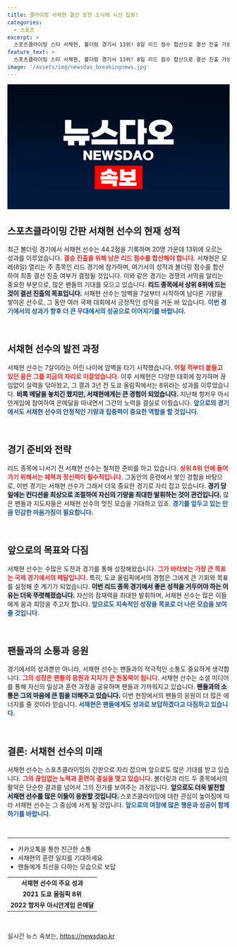 ```yaml
---
title: 클라이밍 서채현 결선 도전 소식에 시선 집중!
categories:
  - 스포츠
excerpt: >
  스포츠클라이밍 스타 서채현, 볼더링 경기서 13위! 8일 리드 점수 합산으로 결선 진출 가능성 엿보여. 도쿄올림픽 8위 이후 재도약을 노린다.
feature_text: >
  스포츠클라이밍 스타 서채현, 볼더링 경기서 13위! 8일 리드 점수 합산으로 결선 진출 가능성 엿보여. 도쿄올림픽 8위 이후 재도약을 노린다.
image: '/assets/img/newsdao_breakingnews.jpg'
---
```


<p><img src="/assets/img/newsdao_breakingnews.jpg" alt="implanttips 속보" /></p>

<h2 data-ke-size="size26">스포츠클라이밍 간판 서채현 선수의 현재 성적</h2>

<p data-ke-size="size16">최근 볼더링 경기에서 서채현 선수는 44.2점을 기록하며 20명 가운데 13위에 오르는 성과를 이루었습니다. <b><span style="color: #ee2323;">결승 진출을 위해 남은 리드 점수를 합산해야 합니다.</span></b> 서채현은 모레(8일) 열리는 주 종목인 리드 경기에 참가하며, 여기서의 성적과 볼더링 점수를 합산하여 최종 결선 진출 여부가 결정될 것입니다. 이와 같은 경기는 경쟁의 서막을 알리는 중요한 부분으로, 많은 팬들의 기대를 모으고 있습니다. <b><span style="background-color: #21538527;">리드 종목에서 상위 8위에 드는 것이 결선 진출의 목표입니다.</span></b> 서채현 선수는 암벽을 7살부터 시작하여 남다른 기량을 쌓아온 선수로, 그 동안 여러 국제 대회에서 긍정적인 성적을 거둔 바 있습니다. <b><span style="color: #1a5490;">이번 경기에서의 성과가 향후 더 큰 무대에서의 성공으로 이어지기를 바랍니다.</span></b></p>

<p data-ke-size="size16">&nbsp;</p>

<h2 data-ke-size="size26">서채현 선수의 발전 과정</h2>

<p data-ke-size="size16">서채현 선수는 7살이라는 어린 나이에 암벽을 타기 시작했습니다. <b><span style="color: #ee2323;">어릴 적부터 붙들고 있던 꿈은 그를 지금의 자리로 이끌었습니다.</span></b> 이후 서채현은 다양한 대회에 참가하며 끊임없이 실력을 닦아왔고, 그 결과 3년 전 도쿄 올림픽에서는 8위라는 성과를 이루었습니다. <b><span style="background-color: #21538527;">비록 메달을 놓치긴 했지만, 서채현에게는 큰 경험이 되었습니다.</span></b> 지난해 항저우 아시안게임에 참여하여 은메달을 따내면서 그간의 노력을 결실로 이뤘습니다. <b><span style="color: #1a5490;">앞으로의 경기에서도 서채현 선수의 안정적인 기량과 집중력이 중요한 역할을 할 것입니다.</span></b></p>

<p data-ke-size="size16">&nbsp;</p>

<h2 data-ke-size="size26">경기 준비와 전략</h2>

<p data-ke-size="size16">리드 종목에 나서기 전 서채현 선수는 철저한 준비를 하고 있습니다. <b><span style="color: #ee2323;">상위 8위 안에 들어가기 위해서는 체력과 정신력이 필수적입니다.</span></b> 그동안의 훈련에서 쌓인 경험을 바탕으로, 이번 경기는 서채현 선수가 그래서 더욱 중요한 경기로 자리 잡고 있습니다. <b><span style="background-color: #21538527;">경기 당일에는 컨디션을 최상으로 조절하여 자신의 기량을 최대한 발휘하는 것이 관건입니다.</span></b> 많은 팬들과 지도자들은 서채현 선수의 멋진 모습을 기대하고 있죠. <b><span style="color: #1a5490;">경기를 앞두고 있는 만큼 민감한 마음가짐이 필요합니다.</span></b></p>

<p data-ke-size="size16">&nbsp;</p>

<h2 data-ke-size="size26">앞으로의 목표와 다짐</h2>

<p data-ke-size="size16">서채현 선수는 수많은 도전과 경기를 통해 성장해왔습니다. <b><span style="color: #ee2323;">그가 바라보는 가장 큰 목표는 국제 경기에서의 메달입니다.</span></b> 특히, 도쿄 올림픽에서의 경험은 그에게 큰 기회와 목표를 설정해 준 계기가 되었습니다. <b><span style="background-color: #21538527;">이번 리드 종목 경기에서 좋은 성적을 거두어야 하는 이유는 더욱 뚜렷해졌습니다.</span></b> 자신의 잠재력을 최대한 발휘하며, 서채현 선수는 많은 이들에게 꿈과 희망을 주고자 합니다. <b><span style="color: #1a5490;">앞으로도 지속적인 성장을 목표로 더 나은 모습을 보여줄 것입니다.</span></b></p>

<p data-ke-size="size16">&nbsp;</p>

<h2 data-ke-size="size26">팬들과의 소통과 응원</h2>

<p data-ke-size="size16">경기에서의 성과뿐만 아니라, 서채현 선수는 팬들과의 적극적인 소통도 중요하게 생각합니다. <b><span style="color: #ee2323;">그의 성장은 팬들의 응원과 지지가 큰 원동력이 됩니다.</span></b> 서채현 선수는 소셜 미디어를 통해 자신의 일상과 훈련 과정을 공유하며 팬들과 가까워지고 있습니다. <b><span style="background-color: #21538527;">팬들과의 소통은 그의 마음에 큰 힘을 더해주고 있습니다.</span></b> 이번 현장에서의 팬들의 응원이 더 많은 에너지를 줄 것이라 믿습니다. <b><span style="color: #1a5490;">서채현은 팬들에게도 성과로 보답하겠다고 다짐하고 있습니다.</span></b></p>

<p data-ke-size="size16">&nbsp;</p>

<h2 data-ke-size="size26">결론: 서채현 선수의 미래</h2>

<p data-ke-size="size16">서채현 선수는 스포츠클라이밍의 간판으로 자리 잡으며 앞으로도 많은 기대를 받고 있습니다. <b><span style="color: #ee2323;">그의 끊임없는 노력과 훈련이 결실을 맺고 있습니다.</span></b> 볼더링과 리드 두 종목에서의 활약은 단순한 결과를 넘어서 그의 진가를 보여주는 과정입니다. <b><span style="background-color: #21538527;">앞으로도 더욱 발전할 서채현 선수를 많은 이들이 응원할 것입니다. </span></b> 스포츠클라이밍에 대한 관심이 높아짐에 따라 서채현 선수는 그 중심에 서게 될 것입니다. <b><span style="color: #1a5490;">앞으로의 여정에 많은 행운과 성공이 함께 하기를 바랍니다.</span></b></p> 

<p data-ke-size="size16">&nbsp;</p>

<hr />

<ul>
  <li>카카오톡을 통한 친근한 소통</li>
  <li>서채현의 훈련 일지를 기대하세요</li>
  <li>팬들에게 최선을 다하는 모습으로 보답</li>
</ul>

<table>
  <tr>
    <td style="text-align: center; height: 17px;"><b>서채현 선수의 주요 성과</b></td>
  </tr>
  <tr>
    <td style="text-align: center; height: 17px;"><b>2021 도쿄 올림픽 8위</b></td>
  </tr>
  <tr>
    <td style="text-align: center; height: 17px;"><b>2022 항저우 아시안게임 은메달</b></td>
  </tr>
</table>

<p data-ke-size="size16">&nbsp;</p>
실시간 뉴스 속보는, <a href="https://newsdao.kr" rel="dofollow">https://newsdao.kr</a>


